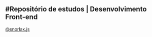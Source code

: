 #**Repositório de estudos** | Desenvolvimento Front-end
---
[@snorlax.js](https://www.instagram.com/snorlax.js/)
